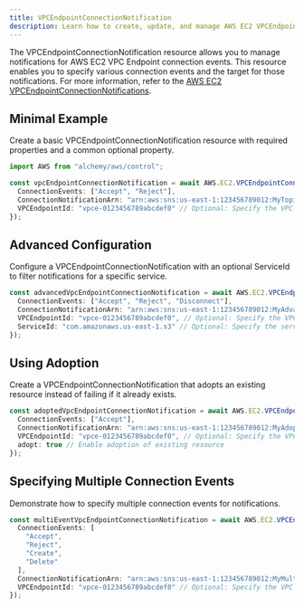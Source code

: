 ```yaml
---
title: VPCEndpointConnectionNotification
description: Learn how to create, update, and manage AWS EC2 VPCEndpointConnectionNotifications using Alchemy Cloud Control.
---
```


The VPCEndpointConnectionNotification resource allows you to manage notifications for AWS EC2 VPC Endpoint connection events. This resource enables you to specify various connection events and the target for those notifications. For more information, refer to the [AWS EC2 VPCEndpointConnectionNotifications](https://docs.aws.amazon.com/ec2/latest/userguide/).

## Minimal Example

Create a basic VPCEndpointConnectionNotification resource with required properties and a common optional property.

```ts
import AWS from "alchemy/aws/control";

const vpcEndpointConnectionNotification = await AWS.EC2.VPCEndpointConnectionNotification("MyVPCEndpointNotification", {
  ConnectionEvents: ["Accept", "Reject"],
  ConnectionNotificationArn: "arn:aws:sns:us-east-1:123456789012:MyTopic",
  VPCEndpointId: "vpce-0123456789abcdef0" // Optional: Specify the VPC Endpoint ID
});
```

## Advanced Configuration

Configure a VPCEndpointConnectionNotification with an optional ServiceId to filter notifications for a specific service.

```ts
const advancedVpcEndpointConnectionNotification = await AWS.EC2.VPCEndpointConnectionNotification("AdvancedVPCEndpointNotification", {
  ConnectionEvents: ["Accept", "Reject", "Disconnect"],
  ConnectionNotificationArn: "arn:aws:sns:us-east-1:123456789012:MyAdvancedTopic",
  VPCEndpointId: "vpce-0123456789abcdef0", // Optional: Specify the VPC Endpoint ID
  ServiceId: "com.amazonaws.us-east-1.s3" // Optional: Specify the service associated with the notifications
});
```

## Using Adoption

Create a VPCEndpointConnectionNotification that adopts an existing resource instead of failing if it already exists.

```ts
const adoptedVpcEndpointConnectionNotification = await AWS.EC2.VPCEndpointConnectionNotification("AdoptedVPCEndpointNotification", {
  ConnectionEvents: ["Accept"],
  ConnectionNotificationArn: "arn:aws:sns:us-east-1:123456789012:MyAdoptedTopic",
  VPCEndpointId: "vpce-0123456789abcdef0", // Optional: Specify the VPC Endpoint ID
  adopt: true // Enable adoption of existing resource
});
``` 

## Specifying Multiple Connection Events

Demonstrate how to specify multiple connection events for notifications.

```ts
const multiEventVpcEndpointConnectionNotification = await AWS.EC2.VPCEndpointConnectionNotification("MultiEventVPCEndpointNotification", {
  ConnectionEvents: [
    "Accept",
    "Reject",
    "Create",
    "Delete"
  ],
  ConnectionNotificationArn: "arn:aws:sns:us-east-1:123456789012:MyMultiEventTopic",
  VPCEndpointId: "vpce-0123456789abcdef0" // Optional: Specify the VPC Endpoint ID
});
```